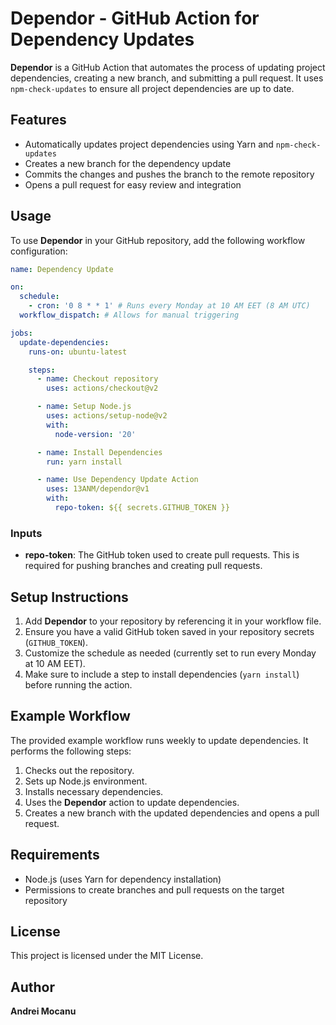 # Dependor - GitHub Action for Dependency Updates

**Dependor** is a GitHub Action that automates the process of updating project dependencies, creating a new branch, and submitting a pull request. It uses `npm-check-updates` to ensure all project dependencies are up to date.

## Features

- Automatically updates project dependencies using Yarn and `npm-check-updates`
- Creates a new branch for the dependency update
- Commits the changes and pushes the branch to the remote repository
- Opens a pull request for easy review and integration

## Usage

To use **Dependor** in your GitHub repository, add the following workflow configuration:

```yaml
name: Dependency Update

on:
  schedule:
    - cron: '0 8 * * 1' # Runs every Monday at 10 AM EET (8 AM UTC)
  workflow_dispatch: # Allows for manual triggering

jobs:
  update-dependencies:
    runs-on: ubuntu-latest

    steps:
      - name: Checkout repository
        uses: actions/checkout@v2

      - name: Setup Node.js
        uses: actions/setup-node@v2
        with:
          node-version: '20'

      - name: Install Dependencies
        run: yarn install

      - name: Use Dependency Update Action
        uses: 13ANM/dependor@v1
        with:
          repo-token: ${{ secrets.GITHUB_TOKEN }}
```

### Inputs

- **repo-token**: The GitHub token used to create pull requests. This is required for pushing branches and creating pull requests.

## Setup Instructions

1. Add **Dependor** to your repository by referencing it in your workflow file.
2. Ensure you have a valid GitHub token saved in your repository secrets (`GITHUB_TOKEN`).
3. Customize the schedule as needed (currently set to run every Monday at 10 AM EET).
4. Make sure to include a step to install dependencies (`yarn install`) before running the action.

## Example Workflow

The provided example workflow runs weekly to update dependencies. It performs the following steps:

1. Checks out the repository.
2. Sets up Node.js environment.
3. Installs necessary dependencies.
4. Uses the **Dependor** action to update dependencies.
5. Creates a new branch with the updated dependencies and opens a pull request.

## Requirements

- Node.js (uses Yarn for dependency installation)
- Permissions to create branches and pull requests on the target repository

## License

This project is licensed under the MIT License.

## Author

**Andrei Mocanu**
